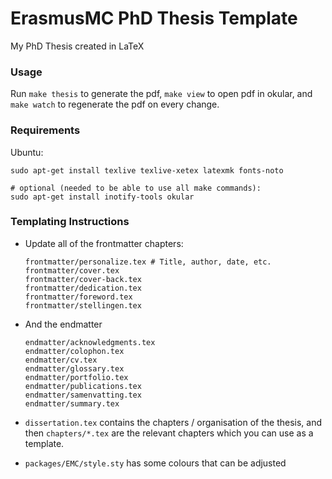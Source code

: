 # ErasmusMC PhD Thesis Template

My PhD Thesis created in LaTeX

### Usage

Run `make thesis` to generate the pdf, `make view` to open pdf in okular, and `make watch` to regenerate the pdf on every change.

### Requirements

Ubuntu:

```
sudo apt-get install texlive texlive-xetex latexmk fonts-noto

# optional (needed to be able to use all make commands):
sudo apt-get install inotify-tools okular
```

### Templating Instructions

- Update all of the frontmatter chapters:

  ```
  frontmatter/personalize.tex # Title, author, date, etc.
  frontmatter/cover.tex
  frontmatter/cover-back.tex
  frontmatter/dedication.tex
  frontmatter/foreword.tex
  frontmatter/stellingen.tex
  ```

- And the endmatter

  ```
  endmatter/acknowledgments.tex
  endmatter/colophon.tex
  endmatter/cv.tex
  endmatter/glossary.tex
  endmatter/portfolio.tex
  endmatter/publications.tex
  endmatter/samenvatting.tex
  endmatter/summary.tex
  ```

- `dissertation.tex` contains the chapters / organisation of the thesis, and then `chapters/*.tex` are the relevant chapters which you can use as a template.
- `packages/EMC/style.sty` has some colours that can be adjusted
